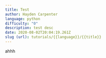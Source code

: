 ```yaml
---
title: Test
author: Hayden Carpenter
language: python
difficulty: "0"
description: test desc
date: 2020-08-02T20:04:19.261Z
slug (url): tutorials/{{language}}/{{title}}
---
```

ahhh